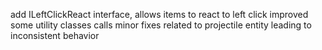 add ILeftClickReact interface, allows items to react to left click
improved some utility classes calls
minor fixes related to projectile entity leading to inconsistent behavior
